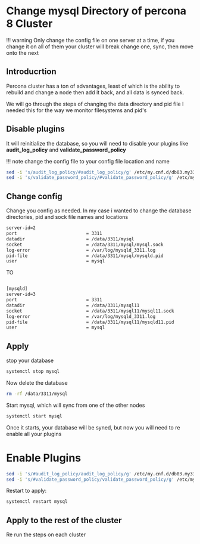 # Change mysql Directory of percona 8 Cluster

!!! warning
    Only change the config file on one server at a time, if you change it on all of them your cluster will break
    change one, sync, then move onto the next

## Introducrtion
Percona cluster has a ton of advantages, least of which is the ability to rebuild and change a node then add it back, and all data is synced back.

We will go through the steps of changing the data directory and pid file
I needed this for the way we monitor filesystems and pid's

## Disable plugins

It will reinitialize the database, so you will need to disable your plugins like **audit_log_policy** and **validate_password_policy**

!!! note 
    change the config file to your config file location and name

```bash
sed -i 's/audit_log_policy/#audit_log_policy/g' /etc/my.cnf.d/db03.my3311.cnf
sed -i 's/validate_password_policy/#validate_password_policy/g' /etc/my.cnf.d/db03.my3311.cnf
```

## Change config

Change you config as needed. In my case i wanted to change the database directories, pid and sock file names and locations

```bash
server-id=2
port                          = 3311
datadir                       = /data/3311/mysql
socket                        = /data/3311/mysql/mysql.sock
log-error                     = /var/log/mysqld_3311.log
pid-file                      = /data/3311/mysql/mysqld.pid
user                          = mysql
```

TO

```bash

[mysqld]
server-id=3
port                          = 3311
datadir                       = /data/3311/mysql11
socket                        = /data/3311/mysql11/mysql11.sock
log-error                     = /var/log/mysqld_3311.log
pid-file                      = /data/3311/mysql11/mysqld11.pid
user                          = mysql
```

## Apply

stop your database

```bash
systemctl stop mysql
```

Now delete the database

```bash
rm -rf /data/3311/mysql
```

Start mysql, which will sync from one of the other nodes

```bash
systemctl start mysql
```

Once it starts, your database will be syned, but now you will need to re enable all your plugins

# Enable Plugins

```bash
sed -i 's/#audit_log_policy/audit_log_policy/g' /etc/my.cnf.d/db03.my3311.cnf
sed -i 's/#validate_password_policy/validate_password_policy/g' /etc/my.cnf.d/db03.my3311.cnf
```
Restart to apply:

```bash
systemctl restart mysql
```

## Apply to the rest of the cluster

Re run the steps on each cluster
